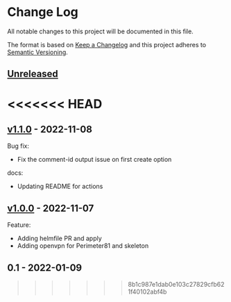 # Change Log

All notable changes to this project will be documented in this file.

The format is based on [Keep a Changelog](http://keepachangelog.com/) and this
project adheres to [Semantic Versioning](http://semver.org/).

<a name="unreleased"></a>
## [Unreleased]



<<<<<<< HEAD
=======
<a name="v1.1.0"></a>
## [v1.1.0] - 2022-11-08
Bug fix:
- Fix the comment-id output issue on first create option

docs:
- Updating README for actions


<a name="v1.0.0"></a>
## [v1.0.0] - 2022-11-07
Feature:
- Adding helmfile PR and apply
- Adding openvpn for Perimeter81 and skeleton


<a name="0.1"></a>
## 0.1 - 2022-01-09



[Unreleased]: https://github.com/huma-engineering/huma-infrastructure-modules/compare/v1.1.0...HEAD
[v1.1.0]: https://github.com/huma-engineering/huma-infrastructure-modules/compare/v1.0.0...v1.1.0
[v1.0.0]: https://github.com/huma-engineering/huma-infrastructure-modules/compare/0.1...v1.0.0
>>>>>>> 8b1c987e1dab0e103c27829cfb621f40102abf4b
